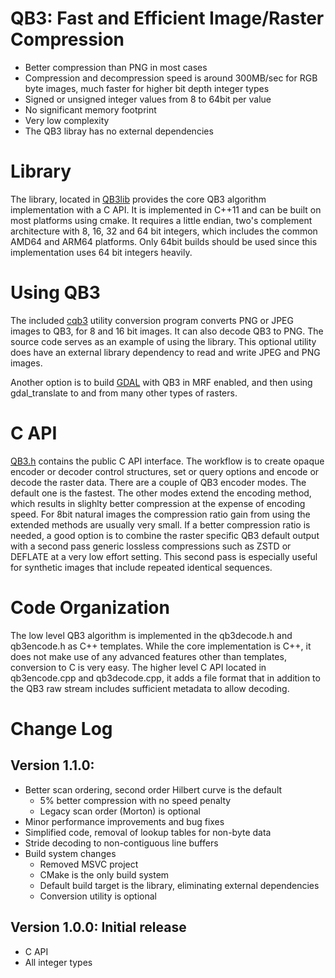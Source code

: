 # QB3: Fast and Efficient Image/Raster Compression

- Better compression than PNG in most cases
- Compression and decompression speed is around 300MB/sec for RGB byte images, much 
faster for higher bit depth integer types
- Signed or unsigned integer values from 8 to 64bit per value
- No significant memory footprint
- Very low complexity
- The QB3 libray has no external dependencies

# Library
The library, located in [QB3lib](QB3lib) provides the core QB3 
algorithm implementation with a C API.
It is implemented in C++11 and can be built on most platforms using cmake.
It requires a little endian, two's complement architecture with 8, 16, 32 
and 64 bit integers, which includes the common AMD64 and ARM64 platforms.
Only 64bit builds should be used since this implementation uses 64 bit integers heavily.

# Using QB3
The included [cqb3](cqb3.md) utility conversion program converts PNG or JPEG images to QB3, 
for 8 and 16 bit images. It can also decode QB3 to PNG. The source code serves as an 
example of using the library.
This optional utility does have an external library dependency to read and write 
JPEG and PNG images.

Another option is to build [GDAL](https://github.com/OSGeo/GDAL) with
QB3 in MRF enabled, and then using gdal_translate to and from many other types of 
rasters.

# C API
[QB3.h](QB3lib/QB3.h) contains the public C API interface.
The workflow is to create opaque encoder or decoder control structures, 
set or query options and encode or decode the raster data.
There are a couple of QB3 encoder modes. The default one is the fastest. The other 
modes extend the encoding method, which results in slighlty better compression 
at the expense of encoding speed. For 8bit natural images the compression ratio 
gain from using the extended methods are usually very small.
If a better compression ratio is needed, a good option is to combine the raster 
specific QB3 default output with a second pass generic lossless compressions such 
as ZSTD or DEFLATE at a very low effort setting. This second pass is especially 
useful for synthetic images that include repeated identical sequences.

# Code Organization
The low level QB3 algorithm is implemented in the qb3decode.h and qb3encode.h as
C++ templates. While the core implementation is C++, it does not make use of 
any advanced features other than templates, conversion to C is very easy.
The higher level C API located in qb3encode.cpp and qb3decode.cpp, it
adds a file format that in addition to the QB3 raw stream includes sufficient 
metadata to allow decoding.

# Change Log

## Version 1.1.0:
- Better scan ordering, second order Hilbert curve is the default
    - 5% better compression with no speed penalty
    - Legacy scan order (Morton) is optional
- Minor performance improvements and bug fixes
- Simplified code, removal of lookup tables for non-byte data
- Stride decoding to non-contiguous line buffers
- Build system changes
    - Removed MSVC project
    - CMake is the only build system
    - Default build target is the library, eliminating external dependencies
    - Conversion utility is optional

## Version 1.0.0: Initial release
- C API
- All integer types

